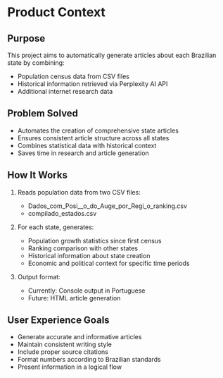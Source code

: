 # Product Context

## Purpose
This project aims to automatically generate articles about each Brazilian state by combining:
- Population census data from CSV files
- Historical information retrieved via Perplexity AI API
- Additional internet research data

## Problem Solved
- Automates the creation of comprehensive state articles
- Ensures consistent article structure across all states
- Combines statistical data with historical context
- Saves time in research and article generation

## How It Works
1. Reads population data from two CSV files:
   - Dados_com_Posi__o_do_Auge_por_Regi_o_ranking.csv
   - compilado_estados.csv

2. For each state, generates:
   - Population growth statistics since first census
   - Ranking comparison with other states
   - Historical information about state creation
   - Economic and political context for specific time periods

3. Output format:
   - Currently: Console output in Portuguese
   - Future: HTML article generation

## User Experience Goals
- Generate accurate and informative articles
- Maintain consistent writing style
- Include proper source citations
- Format numbers according to Brazilian standards
- Present information in a logical flow
